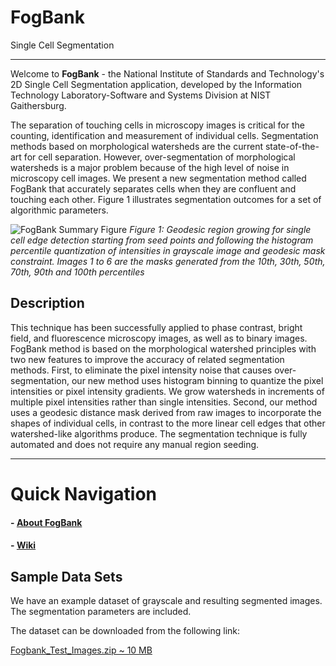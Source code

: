 # FogBank
Single Cell Segmentation

***

Welcome to **FogBank** - the National Institute of Standards and Technology's 2D Single Cell Segmentation application, developed by the Information Technology Laboratory-Software and Systems Division at NIST Gaithersburg. 

The separation of touching cells in microscopy images is critical for the counting, identification and measurement of individual cells. Segmentation methods based on morphological watersheds are the current state-of-the-art for cell separation. However, over-segmentation of morphological watersheds is a major problem because of the high level of noise in microscopy cell images. We present a new segmentation method called FogBank that accurately separates cells when they are confluent and touching each other. Figure 1 illustrates segmentation outcomes for a set of algorithmic parameters.

![FogBank Summary Figure](../../wiki/images/fogbank_segmentation_figure.png)
_Figure 1: Geodesic region growing for single cell edge detection starting from seed points and following the histogram percentile quantization of intensities in grayscale image and geodesic mask constraint. Images 1 to 6 are the masks generated from the 10th, 30th, 50th, 70th, 90th and 100th percentiles_

## Description

This technique has been successfully applied to phase contrast, bright field, and fluorescence microscopy images, as well as to binary images. FogBank method is based on the morphological watershed principles with two new features to improve the accuracy of related segmentation methods. First, to eliminate the pixel intensity noise that causes over-segmentation, our new method uses histogram binning to quantize the pixel intensities or pixel intensity gradients. We grow watersheds in increments of multiple pixel intensities rather than single intensities. Second, our method uses a geodesic distance mask derived from raw images to incorporate the shapes of individual cells, in contrast to the more linear cell edges that other watershed-like algorithms produce. The segmentation technique is fully automated and does not require any manual region seeding.

***

# Quick Navigation

#### - [About FogBank](https://isg.nist.gov/deepzoomweb/resources/csmet/pages/fogbank_segmentation/fogbank_segmentation.html;jsessionid=1F7959DC4F05317B597BDE3E50A8BD5A)
#### - [Wiki](https://github.com/usnistgov/FogBank/wiki)

## Sample Data Sets

We have an example dataset of grayscale and resulting segmented images. The segmentation parameters are included. 

The dataset can be downloaded from the following link:

[Fogbank_Test_Images.zip ~ 10 MB](../../wiki/testdata/Fogbank_Test_Images.zip)

